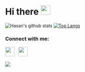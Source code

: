 <h1 align="left">Hi there <a target="_blank"><img src="https://media.giphy.com/media/hvRJCLFzcasrR4ia7z/giphy.gif" width="30px" style="max-width:100%;"></a></h1>

![Hasan's github stats](https://github-readme-stats.vercel.app/api?username=tygrysco&show_icons=true&theme=react&hide_border=true&show_icons=true&count_private=true&line_height=21&width=10)
[![Top Langs](https://github-readme-stats.vercel.app/api/top-langs/?username=tygrysco&layout=compact&hide_border=true&show_icons=true&theme=react)](https://github.com/tygrysco/github-readme-stats&hide_border=true&show_icons=true&langs_count=3)

<h3 align="left">Connect with me:</h3>
<p align='left'>
<a href="https://twitter.com/immortalasgod"><img height="30" src="https://github.com/stephenajulu/WaylonWalker/blob/main/icon/twitter.png?raw=true"></a>&nbsp;&nbsp;
<a href="https://steamcommunity.com/id/gwynbleiddww"><img height="30" src="image/Steam_Logo.png"></a>&nbsp;&nbsp; 
</p>

![](https://komarev.com/ghpvc/?username=tygrysco&style=flat-square&color=blueviolet)
